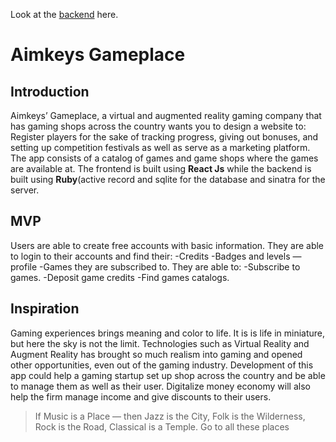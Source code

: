 Look at the [backend](https://github.com/Aimkeys-Sir/gameplace-backend)  here.
# Aimkeys Gameplace
## Introduction
Aimkeys’ Gameplace, a virtual and augmented reality gaming company that has gaming shops across the country wants you to design a website to:
Register players for the sake of tracking progress, giving out bonuses, and setting up competition festivals as well as serve as a marketing platform.
The app consists of a catalog of games and game shops where the games are available at.
The frontend is built using **React Js** while the backend is built using **Ruby**(active record and sqlite for the database and sinatra for the server.


## MVP
Users are able to create free accounts with basic information. They are able to login to their accounts and find their:
-Credits
-Badges and levels —  profile
-Games they are subscribed to.
They are able to:
-Subscribe to games.
-Deposit game credits
-Find games catalogs.

## Inspiration
Gaming experiences brings meaning and color to life. It is is life in miniature, but here the sky is not the limit. Technologies such as Virtual Reality and Augment Reality has brought so much realism into gaming and opened other opportunities, even out of the gaming industry. Development of this app could help a gaming startup set up shop across the country and be able to manage them as well as their user. Digitalize money economy will also help the firm manage income and give discounts to their users.

>If Music is a Place — then Jazz is the City, Folk is the Wilderness, Rock is the Road, Classical is a Temple. Go to all these places



